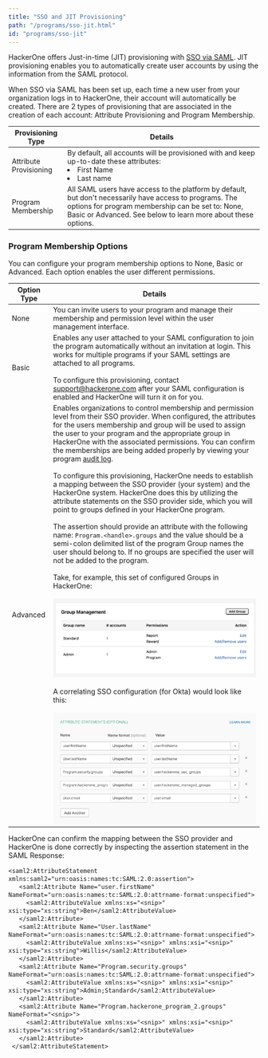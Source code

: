 ```yaml
---
title: "SSO and JIT Provisioning"
path: "/programs/sso-jit.html"
id: "programs/sso-jit"
---
```


HackerOne offers Just-in-time (JIT) provisioning with [SSO via SAML](single-sign-on-sso-via-saml.html). JIT provisioning enables you to automatically create user accounts by using the information from the SAML protocol. 

When SSO via SAML has been set up, each time a new user from your organization logs in to HackerOne, their account will automatically be created. There are 2 types of provisioning that are associated in the creation of each account: Attribute Provisioning and Program Membership.

Provisioning Type | Details
----------------- | --------
Attribute Provisioning | By default, all accounts will be provisioned with and keep up-to-date these attributes: <li>First Name <li>Last name
Program Membership | All SAML users have access to the platform by default, but don't necessarily have access to programs. The options for program membership can be set to: None, Basic or Advanced. See below to learn more about these options. 

### Program Membership Options 
You can configure your program membership options to None, Basic or Advanced. Each option enables the user different permissions.

Option Type | Details
----------- | -------
None | You can invite users to your program and manage their membership and permission level within the user management interface.
Basic | Enables any user attached to your SAML configuration to join the program automatically without an invitation at login. This works for multiple programs if your SAML settings are attached to all programs. <br><br>To configure this provisioning, contact support@hackerone.com after your SAML configuration is enabled and HackerOne will turn it on for you.
Advanced | Enables organizations to control membership and permission level from their SSO provider. When configured, the attributes for the users membership and group will be used to assign the user to your program and the appropriate group in HackerOne with the associated permissions. You can confirm the memberships are being added properly by viewing your program [audit log](audit-logs.html).<br><br>To configure this provisioning, HackerOne needs to establish a mapping between the SSO provider (your system) and the HackerOne system. HackerOne does this by utilizing the attribute statements on the SSO provider side, which you will point to groups defined in your HackerOne program. <br><br>The assertion should provide an attribute with the following name: `Program.<handle>.groups` and the value should be a semi-colon delimited list of the program Group names the user should belong to. If no groups are specified the user will not be added to the program. <br><br> Take, for example, this set of configured Groups in HackerOne:<br><br> ![sso-okta](./images/sso-jit-groups-example.png) <br><br>A correlating SSO configuration (for Okta) would look like this: <br><br>![sso-okta](./images/sso-jit-okta-example.png)

HackerOne can confirm the mapping between the SSO provider and HackerOne is done correctly by inspecting the assertion statement in the SAML Response: 

```
<saml2:AttributeStatement xmlns:saml2="urn:oasis:names:tc:SAML:2.0:assertion">
   <saml2:Attribute Name="user.firstName" NameFormat="urn:oasis:names:tc:SAML:2.0:attrname-format:unspecified">
     <saml2:AttributeValue xmlns:xs="<snip>" xsi:type="xs:string">Ben</saml2:AttributeValue>
   </saml2:Attribute>
   <saml2:Attribute Name="User.lastName" NameFormat="urn:oasis:names:tc:SAML:2.0:attrname-format:unspecified">
     <saml2:AttributeValue xmlns:xs="<snip>" xmlns:xsi="<snip>" xsi:type="xs:string">Willis</saml2:AttributeValue>
   </saml2:Attribute>
   <saml2:Attribute Name="Program.security.groups" NameFormat="urn:oasis:names:tc:SAML:2.0:attrname-format:unspecified">
     <saml2:AttributeValue xmlns:xs="<snip>" xmlns:xsi="<snip>" xsi:type="xs:string">Admin;Standard</saml2:AttributeValue>
   </saml2:Attribute>
   <saml2:Attribute Name="Program.hackerone_program_2.groups" NameFormat="<snip>">
     <saml2:AttributeValue xmlns:xs="<snip>" xmlns:xsi="<snip>" xsi:type="xs:string">Standard</saml2:AttributeValue>
   </saml2:Attribute>
 </saml2:AttributeStatement>
 ```
